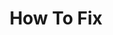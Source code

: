 ---
layout: page
title: How To Fix
permalink: /io/Local File-Path Manipulation/How To Fix
parent: Local File-Path Manipulation
nav_order: 3
---